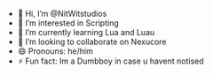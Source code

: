- 👋 Hi, I’m @NitWitstudios
- 👀 I’m interested in Scripting
- 🌱 I’m currently learning Lua and Luau
- 💞️ I’m looking to collaborate on Nexucore
- 😄 Pronouns: he/him
- ⚡ Fun fact: Im a Dumbboy in case u havent notised

<!---
NitWitstudios/NitWitstudios is a ✨ special ✨ repository because its `README.md` (this file) appears on your GitHub profile.
You can click the Preview link to take a look at your changes.
--->
